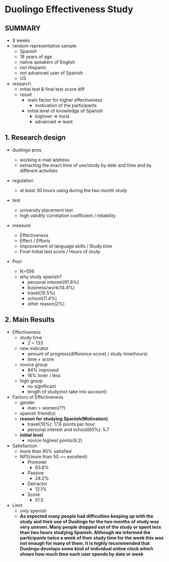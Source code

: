 # Duolingo Effectiveness Study

## SUMMARY

- 8 weeks
- random representative sample
  - Spanish
  - 18 years of age
  - native speakers of English
  - not Hispanic
  - not advanced user of Spanish
  - US
- research
  - initial test & final test score diff
  - result
    - main factor for higher effectiveness
      - motivation of the participants
    - initial level of knowledge of Spanish
      - biginner => most
      - advanced => least

## 1. Research design

- duolingo pros
  - working e-mail address
  - extracting the exact time of use/study by date and time and by different activities

- regulation
  - at least 30 hours using during the two month study
- test
  - university placement test
  - high validity correlation coefficient / reliability
- measure
  - Effectiveness
  - Effect / Efforts
  - Improvement of language skills / Study time
  - Final-Initial test score / Hours of study

- Pool
  - N=556
  - why study spanish?
    - personal interest(61.8%)
    - business/work(14.4%)
    - travel(10.5%)
    - school(11.4%)
    - other reason(2%)

## 2. Main Results

- Effectiveness
  - study time
    - 2 ~ 133
  - new indicator
    - amount of progress(difference score) / study time(hours)
    - time + score
  - novice group
    - 84% improved
    - 16% lover / less
  - high group
    - no significant
    - length of study(not take into account)
- Factors of Effectiveness
  - gender
    - men > women(??)
  - spanish friend(x)
  - **reason for studying Spanish(Motivation)**
    - travel(10%): 17.6 points per hour
    - personal interest and school(60%): 5.7
  - **initial level**
    - novice highest points(9.2)
- Satisfaction
  - more than 80% satisfied
  - NPS(more than 50 == excellent)
    - Promoter
      - 63.6%
    - Passive
      - 24.2%
    - Detractor
      - 12.1%
    - Score
      - 51.5
- Limit
  - only spanish
  - **As expected many people had difficulties keeping up with the study and their use of Duolingo for the two months of study was very uneven. Many people dropped out of the study or spent less than two hours studying Spanish. Although we informed the participants twice a week of their study time for the week this was not enough for many of them. It is highly recommended that Duolingo develops some kind of individual online clock which shows how much time each user spends by date or week**
